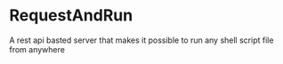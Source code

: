 # RequestAndRun
A rest api basted server that makes it possible to run any shell script file from anywhere
